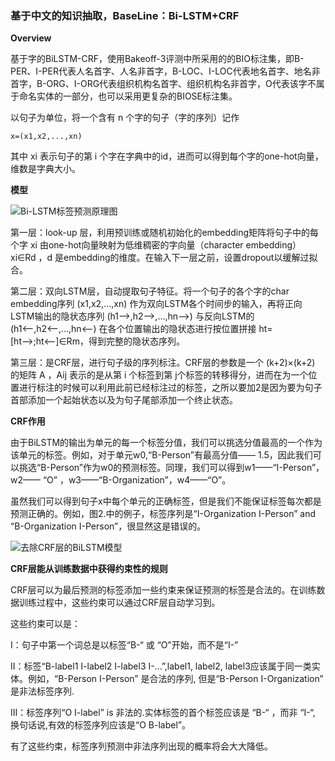 ### **基于中文的知识抽取，BaseLine：Bi-LSTM+CRF**

**Overview**

基于字的BiLSTM-CRF，使用Bakeoff-3评测中所采用的的BIO标注集，即B-PER、I-PER代表人名首字、人名非首字，B-LOC、I-LOC代表地名首字、地名非首字，B-ORG、I-ORG代表组织机构名首字、组织机构名非首字，O代表该字不属于命名实体的一部分，也可以采用更复杂的BIOSE标注集。

以句子为单位，将一个含有 n 个字的句子（字的序列）记作
	  
`x=(x1,x2,...,xn)`

其中 xi 表示句子的第 i 个字在字典中的id，进而可以得到每个字的one-hot向量，维数是字典大小。

**模型**

![Bi-LSTM标签预测原理图](https://github.com/lvjianxin/Knowledge-extraction/blob/master/img-folder/webp.webp.jpg)


第一层：look-up 层，利用预训练或随机初始化的embedding矩阵将句子中的每个字 xi 由one-hot向量映射为低维稠密的字向量（character embedding）xi∈Rd ，d 是embedding的维度。在输入下一层之前，设置dropout以缓解过拟合。

第二层：双向LSTM层，自动提取句子特征。将一个句子的各个字的char embedding序列 (x1,x2,...,xn) 作为双向LSTM各个时间步的输入，再将正向LSTM输出的隐状态序列 (h1⟶,h2⟶,...,hn⟶) 与反向LSTM的 (h1⟵,h2⟵,...,hn⟵) 在各个位置输出的隐状态进行按位置拼接 ht=[ht⟶;ht⟵]∈Rm，得到完整的隐状态序列。

第三层：是CRF层，进行句子级的序列标注。CRF层的参数是一个 (k+2)×(k+2) 的矩阵 A ，Aij 表示的是从第 i 个标签到第 j个标签的转移得分，进而在为一个位置进行标注的时候可以利用此前已经标注过的标签，之所以要加2是因为要为句子首部添加一个起始状态以及为句子尾部添加一个终止状态。

**CRF作用**

由于BiLSTM的输出为单元的每一个标签分值，我们可以挑选分值最高的一个作为该单元的标签。例如，对于单元w0,“B-Person”有最高分值—— 1.5，因此我们可以挑选“B-Person”作为w0的预测标签。同理，我们可以得到w1——“I-Person”，w2—— “O” ，w3——“B-Organization”，w4——“O”。

虽然我们可以得到句子x中每个单元的正确标签，但是我们不能保证标签每次都是预测正确的。例如，图2.中的例子，标签序列是“I-Organization I-Person” and “B-Organization I-Person”，很显然这是错误的。

![去除CRF层的BiLSTM模型](https://github.com/lvjianxin/Knowledge-extraction/blob/master/img-folder/2.png)


**CRF层能从训练数据中获得约束性的规则**

CRF层可以为最后预测的标签添加一些约束来保证预测的标签是合法的。在训练数据训练过程中，这些约束可以通过CRF层自动学习到。

这些约束可以是：

I：句子中第一个词总是以标签“B-“ 或 “O”开始，而不是“I-”

II：标签“B-label1 I-label2 I-label3 I-…”,label1, label2, label3应该属于同一类实体。例如，“B-Person I-Person” 是合法的序列, 但是“B-Person I-Organization” 是非法标签序列.

III：标签序列“O I-label” is 非法的.实体标签的首个标签应该是 “B-“ ，而非 “I-“, 换句话说,有效的标签序列应该是“O B-label”。

有了这些约束，标签序列预测中非法序列出现的概率将会大大降低。

